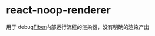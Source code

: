# react-noop-renderer

用于 debug[Fiber](https://github.com/facebook/react/issues/6170)内部运行流程的渲染器，没有明确的渲染产出
